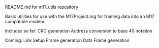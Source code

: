 README.md for m17_utils repository

Basic utilities for use with the M17Project.org for framing
data into an M17 compatible modem.

Includes so far:
CRC generation
Address conversion to base 40 notation

Coming:
Link Setup Frame generation
Data Frame generation
